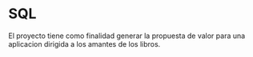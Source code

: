 # SQL
El proyecto tiene como finalidad generar la propuesta de valor para una aplicacion dirigida a los amantes de los libros. 
